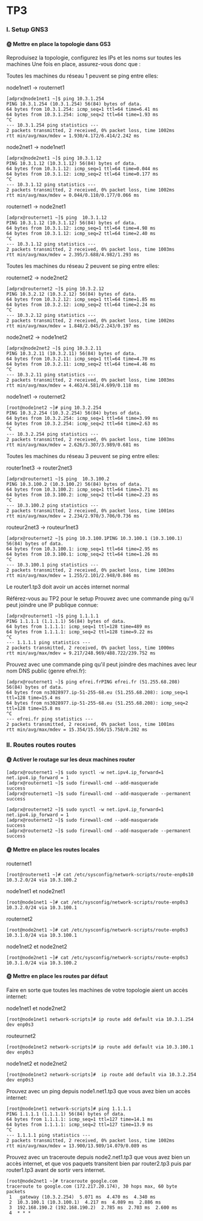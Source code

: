 # TP3

### I. Setup GNS3

#### 🌞 Mettre en place la topologie dans GS3

Reproduisez la topologie, configurez les IPs et les noms sur toutes les machines
Une fois en place, assurez-vous donc que :

Toutes les machines du réseau 1 peuvent se ping entre elles:

node1net1 -> routernet1

```
[adprx@node1net1 ~]$ ping 10.3.1.254
PING 10.3.1.254 (10.3.1.254) 56(84) bytes of data.
64 bytes from 10.3.1.254: icmp_seq=1 ttl=64 time=6.41 ms
64 bytes from 10.3.1.254: icmp_seq=2 ttl=64 time=1.93 ms
^C
--- 10.3.1.254 ping statistics ---
2 packets transmitted, 2 received, 0% packet loss, time 1002ms
rtt min/avg/max/mdev = 1.930/4.172/6.414/2.242 ms
```

node2net1 -> node1net1

```
[adprx@node2net1 ~]$ ping 10.3.1.12
PING 10.3.1.12 (10.3.1.12) 56(84) bytes of data.
64 bytes from 10.3.1.12: icmp_seq=1 ttl=64 time=0.044 ms
64 bytes from 10.3.1.12: icmp_seq=2 ttl=64 time=0.177 ms
^C
--- 10.3.1.12 ping statistics ---
2 packets transmitted, 2 received, 0% packet loss, time 1002ms
rtt min/avg/max/mdev = 0.044/0.110/0.177/0.066 ms
```

routernet1 -> node2net1

```
[adprx@routernet1 ~]$ ping  10.3.1.12
PING 10.3.1.12 (10.3.1.12) 56(84) bytes of data.
64 bytes from 10.3.1.12: icmp_seq=1 ttl=64 time=4.98 ms
64 bytes from 10.3.1.12: icmp_seq=2 ttl=64 time=2.40 ms
^C
--- 10.3.1.12 ping statistics ---
2 packets transmitted, 2 received, 0% packet loss, time 1003ms
rtt min/avg/max/mdev = 2.395/3.688/4.982/1.293 ms
```

Toutes les machines du réseau 2 peuvent se ping entre elles:

routernet2 -> node2net2

```
[adprx@routernet2 ~]$ ping 10.3.2.12
PING 10.3.2.12 (10.3.2.12) 56(84) bytes of data.
64 bytes from 10.3.2.12: icmp_seq=1 ttl=64 time=1.85 ms
64 bytes from 10.3.2.12: icmp_seq=2 ttl=64 time=2.24 ms
^C
--- 10.3.2.12 ping statistics ---
2 packets transmitted, 2 received, 0% packet loss, time 1002ms
rtt min/avg/max/mdev = 1.848/2.045/2.243/0.197 ms
```

node2net2 -> node1net2

```
[adprx@node2net2 ~]$ ping 10.3.2.11
PING 10.3.2.11 (10.3.2.11) 56(84) bytes of data.
64 bytes from 10.3.2.11: icmp_seq=1 ttl=64 time=4.70 ms
64 bytes from 10.3.2.11: icmp_seq=2 ttl=64 time=4.46 ms
^C
--- 10.3.2.11 ping statistics ---
2 packets transmitted, 2 received, 0% packet loss, time 1003ms
rtt min/avg/max/mdev = 4.463/4.581/4.699/0.118 ms
```

node1net1 -> routernet2

```
[root@node1net2 ~]# ping 10.3.2.254
PING 10.3.2.254 (10.3.2.254) 56(84) bytes of data.
64 bytes from 10.3.2.254: icmp_seq=1 ttl=64 time=3.99 ms
64 bytes from 10.3.2.254: icmp_seq=2 ttl=64 time=2.63 ms
^C
--- 10.3.2.254 ping statistics ---
2 packets transmitted, 2 received, 0% packet loss, time 1003ms
rtt min/avg/max/mdev = 2.626/3.307/3.989/0.681 ms
```

Toutes les machines du réseau 3 peuvent se ping entre elles:

router1net3 -> router2net3

```
[adprx@routernet1 ~]$ ping  10.3.100.2
PING 10.3.100.2 (10.3.100.2) 56(84) bytes of data.
64 bytes from 10.3.100.2: icmp_seq=1 ttl=64 time=3.71 ms
64 bytes from 10.3.100.2: icmp_seq=2 ttl=64 time=2.23 ms
^C
--- 10.3.100.2 ping statistics ---
2 packets transmitted, 2 received, 0% packet loss, time 1001ms
rtt min/avg/max/mdev = 2.234/2.970/3.706/0.736 ms
```

routeur2net3 -> routeur1net3
```
[adprx@routernet2 ~]$ ping 10.3.100.1PING 10.3.100.1 (10.3.100.1) 56(84) bytes of data.
64 bytes from 10.3.100.1: icmp_seq=1 ttl=64 time=2.95 ms
64 bytes from 10.3.100.1: icmp_seq=2 ttl=64 time=1.26 ms
^C
--- 10.3.100.1 ping statistics ---
2 packets transmitted, 2 received, 0% packet loss, time 1003ms
rtt min/avg/max/mdev = 1.255/2.101/2.948/0.846 ms
```


Le router1.tp3 doit avoir un accès internet normal

Référez-vous au TP2 pour le setup
Prouvez avec une commande ping qu'il peut joindre une IP publique connue:
```
[adprx@routernet1 ~]$ ping 1.1.1.1
PING 1.1.1.1 (1.1.1.1) 56(84) bytes of data.
64 bytes from 1.1.1.1: icmp_seq=1 ttl=128 time=489 ms
64 bytes from 1.1.1.1: icmp_seq=2 ttl=128 time=9.22 ms
^C
--- 1.1.1.1 ping statistics ---
2 packets transmitted, 2 received, 0% packet loss, time 1000ms
rtt min/avg/max/mdev = 9.217/248.969/488.722/239.752 ms
```

Prouvez avec une commande ping qu'il peut joindre des machines avec leur nom DNS public (genre efrei.fr):

```
[adprx@routernet1 ~]$ ping efrei.frPING efrei.fr (51.255.68.208) 56(84) bytes of data.
64 bytes from ns3028977.ip-51-255-68.eu (51.255.68.208): icmp_seq=1 ttl=128 time=15.4 ms
64 bytes from ns3028977.ip-51-255-68.eu (51.255.68.208): icmp_seq=2 ttl=128 time=15.8 ms
^C
--- efrei.fr ping statistics ---
2 packets transmitted, 2 received, 0% packet loss, time 1001ms
rtt min/avg/max/mdev = 15.354/15.556/15.758/0.202 ms
```


### II. Routes routes routes
#### 🌞 Activer le routage sur les deux machines router

```
[adprx@routernet1 ~]$ sudo sysctl -w net.ipv4.ip_forward=1
net.ipv4.ip_forward = 1
[adprx@routernet1 ~]$ sudo firewall-cmd --add-masquerade
success
[adprx@routernet1 ~]$ sudo firewall-cmd --add-masquerade --permanent
success
```

```
[adprx@routernet2 ~]$ sudo sysctl -w net.ipv4.ip_forward=1
net.ipv4.ip_forward = 1
[adprx@routernet2 ~]$ sudo firewall-cmd --add-masquerade
success
[adprx@routernet2 ~]$ sudo firewall-cmd --add-masquerade --permanent
success
```


#### 🌞 Mettre en place les routes locales

routernet1
```
[root@routernet1 ~]# cat /etc/sysconfig/network-scripts/route-enp0s10
10.3.2.0/24 via 10.3.100.2
```

node1net1 et node2net1

```
[root@node1net1 ~]# cat /etc/sysconfig/network-scripts/route-enp0s3
10.3.2.0/24 via 10.3.100.1
```

routernet2

```
[root@node2net1 ~]# cat /etc/sysconfig/network-scripts/route-enp0s3
10.3.1.0/24 via 10.3.100.1
```

node1net2 et node2net2

```
[root@node2net1 ~]# cat /etc/sysconfig/network-scripts/route-enp0s3
10.3.1.0/24 via 10.3.100.2
```

#### 🌞 Mettre en place les routes par défaut

Faire en sorte que toutes les machines de votre topologie aient un accès internet:

node1net1 et node2net2

```
[root@node1net1 network-scripts]# ip route add default via 10.3.1.254 dev enp0s3
```

routeurnet2

```
[root@node1net2 network-scripts]# ip route add default via 10.3.100.1 dev enp0s3
```

node1net2 et node2net2

```
[root@node1net2 network-scripts]#  ip route add default via 10.3.2.254 dev enp0s3
```

Prouvez avec un ping depuis node1.net1.tp3 que vous avez bien un accès internet:

```
[root@node1net1 network-scripts]# ping 1.1.1.1
PING 1.1.1.1 (1.1.1.1) 56(84) bytes of data.
64 bytes from 1.1.1.1: icmp_seq=1 ttl=127 time=14.1 ms
64 bytes from 1.1.1.1: icmp_seq=2 ttl=127 time=13.9 ms
^C
--- 1.1.1.1 ping statistics ---
2 packets transmitted, 2 received, 0% packet loss, time 1002ms
rtt min/avg/max/mdev = 13.900/13.989/14.079/0.089 ms
```

Prouvez avec un traceroute depuis node2.net1.tp3 que vous avez bien un accès internet, et que vos paquets transitent bien par router2.tp3 puis par router1.tp3 avant de sortir vers internet.

```
[root@node2net1 ~]# traceroute google.com
traceroute to google.com (172.217.20.174), 30 hops max, 60 byte packets
 1  _gateway (10.3.2.254)  5.071 ms  4.470 ms  4.340 ms
 2  10.3.100.1 (10.3.100.1)  4.217 ms  4.089 ms  2.886 ms
 3  192.168.190.2 (192.168.190.2)  2.785 ms  2.703 ms  2.600 ms
 4  * * *
```
